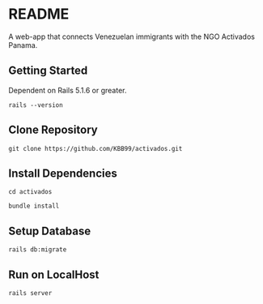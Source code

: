# README

A web-app that connects Venezuelan immigrants with the NGO Activados Panama.

## Getting Started

Dependent on Rails 5.1.6 or greater.

```shell
rails --version
```

## Clone Repository

```shell
git clone https://github.com/KBB99/activados.git
```

## Install Dependencies

```shell
cd activados
```

```shell
bundle install
```

## Setup Database

```shell
rails db:migrate
```

## Run on LocalHost

```shell
rails server
```
